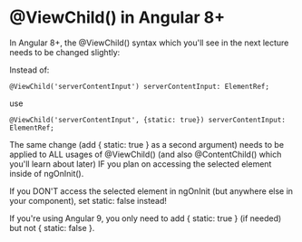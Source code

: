 # @ViewChild() in Angular 8+

In Angular 8+, the @ViewChild() syntax which you'll see in the next lecture needs to be changed slightly:

Instead of:

    @ViewChild('serverContentInput') serverContentInput: ElementRef;

use

    @ViewChild('serverContentInput', {static: true}) serverContentInput: ElementRef;

The same change (add { static: true } as a second argument) needs to be applied to ALL usages of @ViewChild() (and also @ContentChild() which you'll learn about later) IF you plan on accessing the selected element inside of ngOnInit().

If you DON'T access the selected element in ngOnInit (but anywhere else in your component), set static: false instead!

If you're using Angular 9, you only need to add { static: true } (if needed) but not { static: false }.
